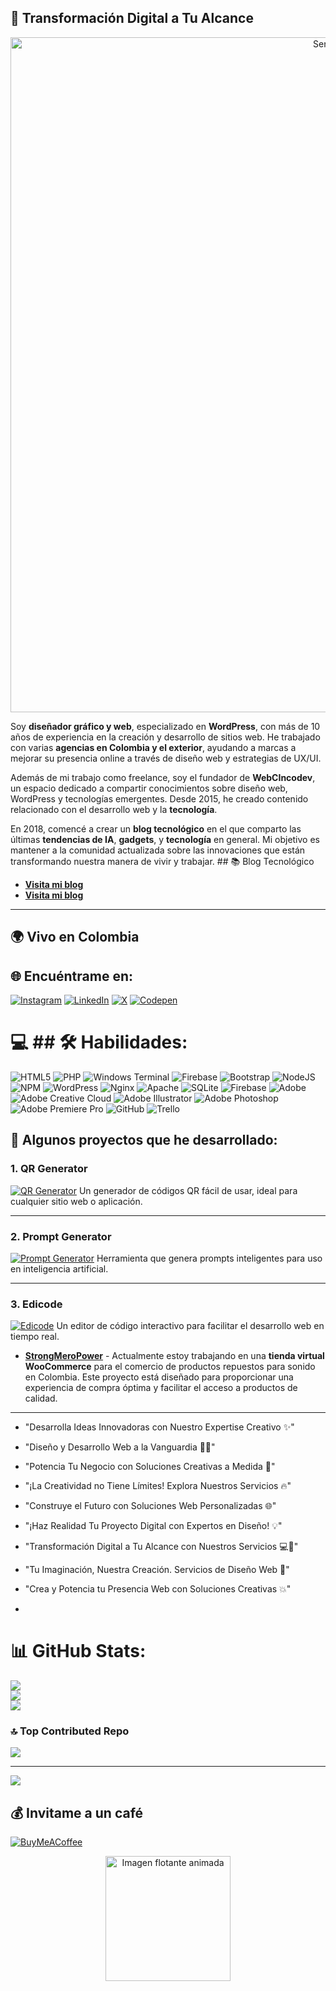 ## 🚀 Transformación Digital a Tu Alcance

<p align="center">
  <img src="https://github.com/jacar/jacar/raw/main/Creation%20Services.gif" alt="Servicios Creativos" width="1080" />
</p>


Soy **diseñador gráfico y web**, especializado en **WordPress**, con más de 10 años de experiencia en la creación y desarrollo de sitios web. He trabajado con varias **agencias en Colombia y el exterior**, ayudando a marcas a mejorar su presencia online a través de diseño web y estrategias de UX/UI.

Además de mi trabajo como freelance, soy el fundador de **WebCIncodev**, un espacio dedicado a compartir conocimientos sobre diseño web, WordPress y tecnologías emergentes. Desde 2015, he creado contenido relacionado con el desarrollo web y la **tecnología**. 

En 2018, comencé a crear un **blog tecnológico** en el que comparto las últimas **tendencias de IA**, **gadgets**, y **tecnología** en general. Mi objetivo es mantener a la comunidad actualizada sobre las innovaciones que están transformando nuestra manera de vivir y trabajar. ## 📚 Blog Tecnológico

- [**Visita mi blog**](https://webcincodev.com/blog/)
- [**Visita mi blog**](https://webcincodev.com/blog/)



---

## 🌍 Vivo en Colombia
</p>

## 🌐 Encuéntrame en:
[![Instagram](https://img.shields.io/badge/Instagram-%23E4405F.svg?logo=Instagram&logoColor=white)](https://instagram.com/webcincodev) [![LinkedIn](https://img.shields.io/badge/LinkedIn-%230077B5.svg?logo=linkedin&logoColor=white)](https://linkedin.com/in/ovallejacome) [![X](https://img.shields.io/badge/X-black.svg?logo=X&logoColor=white)](https://x.com/WebcincoDev) [![Codepen](https://img.shields.io/badge/Codepen-000000?style=for-the-badge&logo=codepen&logoColor=white)](https://codepen.io/webcincodev_938) 

# 💻 ## 🛠 Habilidades:
![HTML5](https://img.shields.io/badge/html5-%23E34F26.svg?style=for-the-badge&logo=html5&logoColor=white) ![PHP](https://img.shields.io/badge/php-%23777BB4.svg?style=for-the-badge&logo=php&logoColor=white) ![Windows Terminal](https://img.shields.io/badge/Windows%20Terminal-%234D4D4D.svg?style=for-the-badge&logo=windows-terminal&logoColor=white) ![Firebase](https://img.shields.io/badge/firebase-%23039BE5.svg?style=for-the-badge&logo=firebase) ![Bootstrap](https://img.shields.io/badge/bootstrap-%238511FA.svg?style=for-the-badge&logo=bootstrap&logoColor=white) ![NodeJS](https://img.shields.io/badge/node.js-6DA55F?style=for-the-badge&logo=node.js&logoColor=white) ![NPM](https://img.shields.io/badge/NPM-%23CB3837.svg?style=for-the-badge&logo=npm&logoColor=white) ![WordPress](https://img.shields.io/badge/WordPress-%23117AC9.svg?style=for-the-badge&logo=WordPress&logoColor=white) ![Nginx](https://img.shields.io/badge/nginx-%23009639.svg?style=for-the-badge&logo=nginx&logoColor=white) ![Apache](https://img.shields.io/badge/apache-%23D42029.svg?style=for-the-badge&logo=apache&logoColor=white) ![SQLite](https://img.shields.io/badge/sqlite-%2307405e.svg?style=for-the-badge&logo=sqlite&logoColor=white) ![Firebase](https://img.shields.io/badge/firebase-a08021?style=for-the-badge&logo=firebase&logoColor=ffcd34) ![Adobe](https://img.shields.io/badge/adobe-%23FF0000.svg?style=for-the-badge&logo=adobe&logoColor=white) ![Adobe Creative Cloud](https://img.shields.io/badge/Adobe%20Creative%20Cloud-DA1F26.svg?style=for-the-badge&logo=Adobe%20Creative%20Cloud&logoColor=white) ![Adobe Illustrator](https://img.shields.io/badge/adobe%20illustrator-%23FF9A00.svg?style=for-the-badge&logo=adobe%20illustrator&logoColor=white) ![Adobe Photoshop](https://img.shields.io/badge/adobe%20photoshop-%2331A8FF.svg?style=for-the-badge&logo=adobe%20photoshop&logoColor=white) ![Adobe Premiere Pro](https://img.shields.io/badge/Adobe%20Premiere%20Pro-9999FF.svg?style=for-the-badge&logo=Adobe%20Premiere%20Pro&logoColor=white) ![GitHub](https://img.shields.io/badge/github-%23121011.svg?style=for-the-badge&logo=github&logoColor=white) ![Trello](https://img.shields.io/badge/Trello-%23026AA7.svg?style=for-the-badge&logo=Trello&logoColor=white)

## 🚀 Algunos proyectos que he desarrollado:

### 1. QR Generator
[![QR Generator](https://www.webcincodev.com/blog/wp-content/uploads/2024/11/webcincodevQR-Generador-de-Codigos-QR-11-04-2024_10_27_PM.png)](https://webcincodev.com/qr/)
Un generador de códigos QR fácil de usar, ideal para cualquier sitio web o aplicación.

---

### 2. Prompt Generator
[![Prompt Generator](https://www.webcincodev.com/blog/wp-content/uploads/2024/11/PromptCraft-Disena-y-Crea-Ideas-Innovadoras-11-04-2024_10_27_PM.png)](https://www.webcincodev.com/prompt/)
Herramienta que genera prompts inteligentes para uso en inteligencia artificial.

---

### 3. Edicode
[![Edicode](https://www.webcincodev.com/blog/wp-content/uploads/2024/11/WebCincoDev-Editor-de-Codigo-Avanzado-11-04-2024_10_28_PM.png)](https://webcincodev.com/edicode/)
Un editor de código interactivo para facilitar el desarrollo web en tiempo real.


- [**StrongMeroPower**](https://www.strongmeropower.com) - Actualmente estoy trabajando en una **tienda virtual WooCommerce** para el comercio de productos repuestos para sonido en Colombia. Este proyecto está diseñado para proporcionar una experiencia de compra óptima y facilitar el acceso a productos de calidad.

---
- "Desarrolla Ideas Innovadoras con Nuestro Expertise Creativo ✨"
- "Diseño y Desarrollo Web a la Vanguardia 🚀✨"
- "Potencia Tu Negocio con Soluciones Creativas a Medida 🎨"
- "¡La Creatividad no Tiene Límites! Explora Nuestros Servicios 🔥"
- "Construye el Futuro con Soluciones Web Personalizadas 🌐"
- "¡Haz Realidad Tu Proyecto Digital con Expertos en Diseño! 💡"
- "Transformación Digital a Tu Alcance con Nuestros Servicios 💻🎨"
- "Tu Imaginación, Nuestra Creación. Servicios de Diseño Web 🚀"
- "Crea y Potencia tu Presencia Web con Soluciones Creativas 💥"

- 
# 📊 GitHub Stats:
![](https://github-readme-stats.vercel.app/api?username=jacar&theme=dark&hide_border=false&include_all_commits=true&count_private=false)<br/>
![](https://github-readme-streak-stats.herokuapp.com/?user=jacar&theme=dark&hide_border=false)<br/>
![](https://github-readme-stats.vercel.app/api/top-langs/?username=jacar&theme=dark&hide_border=false&include_all_commits=true&count_private=false&layout=compact)

### 🔝 Top Contributed Repo
![](https://github-contributor-stats.vercel.app/api?username=jacar&limit=5&theme=dark&combine_all_yearly_contributions=true)

---
[![](https://visitcount.itsvg.in/api?id=jacar&icon=0&color=0)](https://visitcount.itsvg.in)

  ## 💰 Invitame a un café
  [![BuyMeACoffee](https://img.shields.io/badge/Buy%20Me%20a%20Coffee-ffdd00?style=for-the-badge&logo=buy-me-a-coffee&logoColor=black)](https://buymeacoffee.com/webcincodev) 

  <!-- Imagen GIF flotante con animación -->
<p align="center">
  <img src="https://www.webcincodev.com/blog/wp-content/uploads/2024/09/pngegg.gif" alt="Imagen flotante animada" width="200" />
</p>


<!-- Proudly created with GPRM ( https://gprm.itsvg.in ) -->
